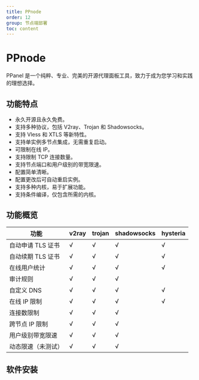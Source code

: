 ```yaml
---
title: PPnode
order: 12
group: 节点端部署
toc: content
---
```

# PPnode

PPanel 是一个纯粹、专业、完美的开源代理面板工具，致力于成为您学习和实践的理想选择。

## 功能特点

- 永久开源且永久免费。  
- 支持多种协议，包括 V2ray、Trojan 和 Shadowsocks。  
- 支持 Vless 和 XTLS 等新特性。  
- 支持单实例多节点集成，无需重复启动。  
- 可限制在线 IP。  
- 支持限制 TCP 连接数量。  
- 支持节点端口和用户级别的带宽限速。  
- 配置简单清晰。  
- 配置更改后可自动重启实例。  
- 支持多种内核，易于扩展功能。  
- 支持条件编译，仅包含所需的内核。  

## 功能概览

| 功能                          | v2ray | trojan | shadowsocks | hysteria |
|-------------------------------|-------|--------|-------------|----------|
| 自动申请 TLS 证书              | √     | √      | √           | √        |
| 自动续期 TLS 证书              | √     | √      | √           | √        |
| 在线用户统计                  | √     | √      | √           | √        |
| 审计规则                      | √     | √      | √           |          |
| 自定义 DNS                    | √     | √      | √           | √        |
| 在线 IP 限制                  | √     | √      | √           | √        |
| 连接数限制                    | √     | √      | √           |          |
| 跨节点 IP 限制                | √     | √      | √           |          |
| 用户级别带宽限速              | √     | √      | √           |          |
| 动态限速（未测试）            | √     | √      | √           |          |

## 软件安装
